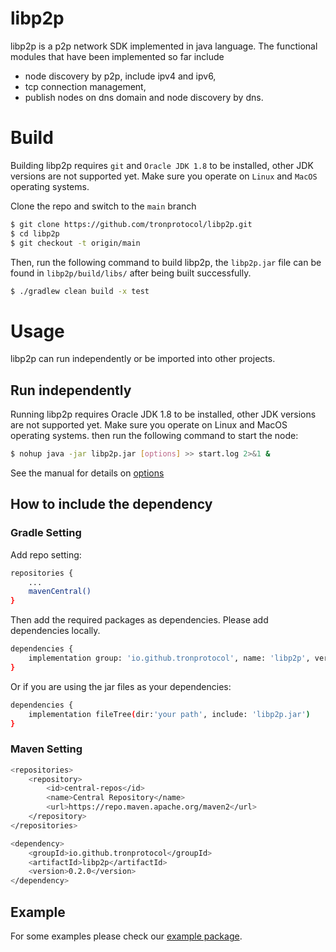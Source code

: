 # libp2p
libp2p is a p2p network SDK implemented in java language. The functional modules that have been implemented so far include
* node discovery by p2p, include ipv4 and ipv6,
* tcp connection management,
* publish nodes on dns domain and node discovery by dns.

# Build
Building libp2p requires `git` and `Oracle JDK 1.8` to be installed, other JDK versions are not supported yet. Make sure you operate on `Linux` and `MacOS` operating systems.

Clone the repo and switch to the `main` branch

  ```bash
  $ git clone https://github.com/tronprotocol/libp2p.git
  $ cd libp2p
  $ git checkout -t origin/main
  ```
Then, run the following command to build libp2p, the `libp2p.jar` file can be found in `libp2p/build/libs/` after being built successfully.
```bash
$ ./gradlew clean build -x test
```

# Usage
libp2p can run independently or be imported into other projects.

## Run independently
Running libp2p requires Oracle JDK 1.8 to be installed, other JDK versions are not supported yet. Make sure you operate on Linux and MacOS operating systems.
then run the following command to start the node:
```bash
$ nohup java -jar libp2p.jar [options] >> start.log 2>&1 &
```
See the manual for details on [options](https://github.com/tronprotocol/libp2p/tree/develop/src/main/java/org/tron/p2p/example/README.md)

## How to include the dependency
### Gradle Setting
Add repo setting:
```bash
repositories {
    ...
    mavenCentral()
}
```
Then add the required packages as dependencies. Please add dependencies locally.
```bash
dependencies {
    implementation group: 'io.github.tronprotocol', name: 'libp2p', version: '0.2.0'
}
```
Or if you are using the jar files as your dependencies:
```bash
dependencies {
    implementation fileTree(dir:'your path', include: 'libp2p.jar')
}
```

### Maven Setting
```bash
<repositories>
    <repository>
        <id>central-repos</id>
        <name>Central Repository</name>
        <url>https://repo.maven.apache.org/maven2</url>
    </repository>
</repositories>

<dependency>
    <groupId>io.github.tronprotocol</groupId>
    <artifactId>libp2p</artifactId>
    <version>0.2.0</version>
</dependency>
```

## Example
For some examples please check our [example package](https://github.com/tronprotocol/libp2p/tree/develop/src/main/java/org/tron/p2p/example). 
